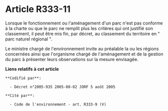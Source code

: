 # Article R333-11

Lorsque le fonctionnement ou l'aménagement d'un parc n'est pas conforme à la charte ou que le parc ne remplit plus les
critères qui ont justifié son classement, il peut être mis fin, par décret, au classement du territoire en " parc naturel
régional ".

Le ministre chargé de l'environnement invite au préalable la ou les régions concernées ainsi que l'organisme chargé de
l'aménagement et de la gestion du parc à présenter leurs observations sur la mesure envisagée.

**Liens relatifs à cet article**

	**Codifié par**:

	  - Décret n°2005-935 2005-08-02 JORF 5 août 2005

	**Cité par**:

	  - Code de l'environnement - art. R333-9 (V)
